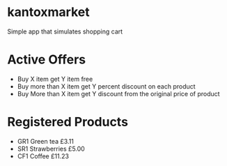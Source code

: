 # kantoxmarket
Simple app that simulates shopping cart

# Active Offers
- Buy X item get Y item free
- Buy more than X item get Y percent discount on each product
- Buy More than X item get Y discount from the original price of product 

# Registered Products
- GR1 Green tea £3.11
- SR1 Strawberries £5.00
- CF1 Coffee £11.23
